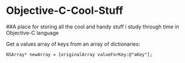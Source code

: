 # Objective-C-Cool-Stuff
##A place for storing all the cool and handy stuff i study through time in Objective-C language

Get a values array of keys from an array of dictionaries:

`
NSArray* newArray = [originalArray valueForKey:@"aKey"];
`
